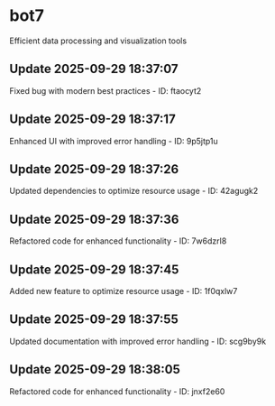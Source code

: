 # bot7
Efficient data processing and visualization tools

## Update 2025-09-29 18:37:07
Fixed bug with modern best practices - ID: ftaocyt2


## Update 2025-09-29 18:37:17
Enhanced UI with improved error handling - ID: 9p5jtp1u


## Update 2025-09-29 18:37:26
Updated dependencies to optimize resource usage - ID: 42agugk2


## Update 2025-09-29 18:37:36
Refactored code for enhanced functionality - ID: 7w6dzrl8


## Update 2025-09-29 18:37:45
Added new feature to optimize resource usage - ID: 1f0qxlw7


## Update 2025-09-29 18:37:55
Updated documentation with improved error handling - ID: scg9by9k


## Update 2025-09-29 18:38:05
Refactored code for enhanced functionality - ID: jnxf2e60

